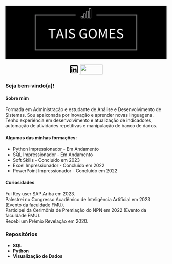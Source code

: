 ![Capa](https://github.com/TaisGomes0/TaisGomes0/blob/main/CapaPreta.png)
<p align=center> 
  <a href = "https://www.linkedin.com/in/taisgomes0/"><img src="LogoIn.png" width = 30px> </a>
  <a href = "mailto:taisoliveira8220@gmail.com"> <img src="https://img.shields.io/badge/-Gmail-%23333?style=for-the-badge&logo=gmail&logoColor=white" target="_blank" height = 30px width = 70px></a> 
</p>

### Seja bem-vindo(a)!
#### Sobre mim
Formada em Administração e estudante de Análise e Desenvolvimento de Sistemas. Sou apaixonada por inovação e aprender novas linguagens. <br>
Tenho experiência em desenvolvimento e atualização de indicadores, automação de atividades repetitivas e manipulação de banco de dados.  <br>

#### Algumas das minhas formações:
- Python Impressionador - Em Andamento
- SQL Impressionador - Em Andamento
- Soft Skills - Concluído em 2023
- Excel Impressionador - Concluído em 2022
- PowerPoint Impressionador - Concluído em 2022

#### Curiosidades
Fui Key user SAP Ariba em 2023. <br>
Palestrei no Congresso Acadêmico de Inteligência Artificial em 2023 (Evento da faculdade FMU). <br>
Participei da Cerimônia de Premiação do NPN em 2022 (Evento da faculdade FMU). <br>
Recebi um Prêmio Revelação em 2020. <br> 
 
### Repositórios
- <b>SQL</b>
- <b>Python</b>
- <b>Visualização de Dados</b>
  
